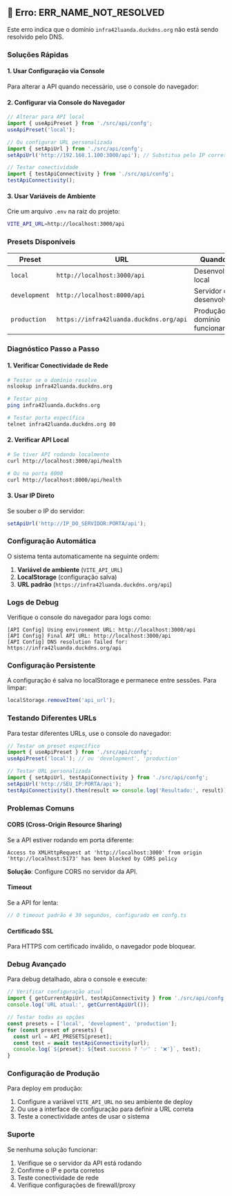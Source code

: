 ## 🚨 Erro: ERR_NAME_NOT_RESOLVED

Este erro indica que o domínio `infra42luanda.duckdns.org` não está sendo resolvido pelo DNS.

### Soluções Rápidas

#### 1. **Usar Configuração via Console**
Para alterar a API quando necessário, use o console do navegador:

#### 2. **Configurar via Console do Navegador**
```javascript
// Alterar para API local
import { useApiPreset } from './src/api/confg';
useApiPreset('local');

// Ou configurar URL personalizada
import { setApiUrl } from './src/api/confg';
setApiUrl('http://192.168.1.100:3000/api'); // Substitua pelo IP correto

// Testar conectividade
import { testApiConnectivity } from './src/api/confg';
testApiConnectivity();
```

#### 3. **Usar Variáveis de Ambiente**
Crie um arquivo `.env` na raiz do projeto:
```bash
VITE_API_URL=http://localhost:3000/api
```

### Presets Disponíveis

| Preset | URL | Quando Usar |
|--------|-----|-------------|
| `local` | `http://localhost:3000/api` | Desenvolvimento local |
| `development` | `http://localhost:8000/api` | Servidor de desenvolvimento |
| `production` | `https://infra42luanda.duckdns.org/api` | Produção (se domínio funcionar) |

### Diagnóstico Passo a Passo

#### 1. **Verificar Conectividade de Rede**
```bash
# Testar se o domínio resolve
nslookup infra42luanda.duckdns.org

# Testar ping
ping infra42luanda.duckdns.org

# Testar porta específica
telnet infra42luanda.duckdns.org 80
```

#### 2. **Verificar API Local**
```bash
# Se tiver API rodando localmente
curl http://localhost:3000/api/health

# Ou na porta 8000
curl http://localhost:8000/api/health
```

#### 3. **Usar IP Direto**
Se souber o IP do servidor:
```javascript
setApiUrl('http://IP_DO_SERVIDOR:PORTA/api');
```

### Configuração Automática

O sistema tenta automaticamente na seguinte ordem:
1. **Variável de ambiente** (`VITE_API_URL`)
2. **LocalStorage** (configuração salva)
3. **URL padrão** (`https://infra42luanda.duckdns.org/api`)

### Logs de Debug

Verifique o console do navegador para logs como:
```
[API Config] Using environment URL: http://localhost:3000/api
[API Config] Final API URL: http://localhost:3000/api
[API Config] DNS resolution failed for: https://infra42luanda.duckdns.org/api
```

### Configuração Persistente

A configuração é salva no localStorage e permanece entre sessões. Para limpar:
```javascript
localStorage.removeItem('api_url');
```

### Testando Diferentes URLs

Para testar diferentes URLs, use o console do navegador:

```javascript
// Testar um preset específico
import { useApiPreset } from './src/api/confg';
useApiPreset('local'); // ou 'development', 'production'

// Testar URL personalizada
import { setApiUrl, testApiConnectivity } from './src/api/confg';
setApiUrl('http://SEU_IP:PORTA/api');
testApiConnectivity().then(result => console.log('Resultado:', result));
```

### Problemas Comuns

#### CORS (Cross-Origin Resource Sharing)
Se a API estiver rodando em porta diferente:
```
Access to XMLHttpRequest at 'http://localhost:3000' from origin 'http://localhost:5173' has been blocked by CORS policy
```

**Solução**: Configure CORS no servidor da API.

#### Timeout
Se a API for lenta:
```javascript
// O timeout padrão é 30 segundos, configurado em confg.ts
```

#### Certificado SSL
Para HTTPS com certificado inválido, o navegador pode bloquear.

### Debug Avançado

Para debug detalhado, abra o console e execute:
```javascript
// Verificar configuração atual
import { getCurrentApiUrl, testApiConnectivity } from './src/api/confg';
console.log('URL atual:', getCurrentApiUrl());

// Testar todas as opções
const presets = ['local', 'development', 'production'];
for (const preset of presets) {
  const url = API_PRESETS[preset];
  const test = await testApiConnectivity(url);
  console.log(`${preset}: ${test.success ? '✅' : '❌'}`, test);
}
```

### Configuração de Produção

Para deploy em produção:
1. Configure a variável `VITE_API_URL` no seu ambiente de deploy
2. Ou use a interface de configuração para definir a URL correta
3. Teste a conectividade antes de usar o sistema

### Suporte

Se nenhuma solução funcionar:
1. Verifique se o servidor da API está rodando
2. Confirme o IP e porta corretos
3. Teste conectividade de rede
4. Verifique configurações de firewall/proxy
